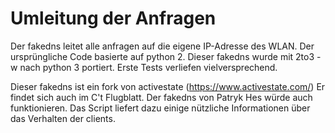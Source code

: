 # Umleitung der Anfragen
Der fakedns leitet alle anfragen auf die eigene IP-Adresse des WLAN.
Der ursprüngliche Code basierte auf python 2. Dieser fakedns wurde mit 2to3 -w nach
python 3 portiert. Erste Tests verliefen vielversprechend. 

Dieser fakedns ist ein fork von activestate (https://www.activestate.com/) 
Er findet sich auch im C't Flugblatt.
Der fakedns von Patryk Hes würde auch funktionieren. Das Script liefert dazu einige
nützliche Informationen über das Verhalten  der clients.
